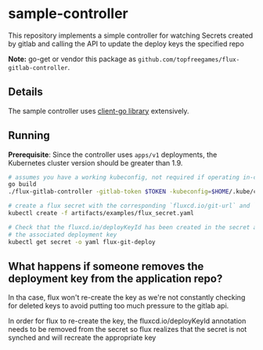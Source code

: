# sample-controller

This repository implements a simple controller for watching Secrets created by gitlab and calling the API to update the deploy keys the specified repo

**Note:** go-get or vendor this package as `github.com/topfreegames/flux-gitlab-controller`.

## Details

The sample controller uses [client-go library](https://github.com/kubernetes/client-go/tree/master/tools/cache) extensively.

## Running

**Prerequisite**: Since the controller uses `apps/v1` deployments, the Kubernetes cluster version should be greater than 1.9.

```sh
# assumes you have a working kubeconfig, not required if operating in-cluster
go build
./flux-gitlab-controller -gitlab-token $TOKEN -kubeconfig=$HOME/.kube/config

# create a flux secret with the corresponding `fluxcd.io/git-url` and `fluxcd.io/sync-gc-mark` marks
kubectl create -f artifacts/examples/flux_secret.yaml

# Check that the fluxcd.io/deployKeyId has been created in the secret and that the repo contains
# the associated deployment key
kubectl get secret -o yaml flux-git-deploy
```

## What happens if someone removes the deployment key from the application repo?

In tha case, flux won't re-create the key as we're not constantly checking for deleted keys to avoid
putting too much pressure to the gitlab api. 

In order for flux to re-create the key, the fluxcd.io/deployKeyId annotation needs to be removed
from the secret so flux realizes that the secret is not synched and will recreate the appropriate key
